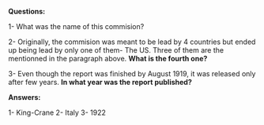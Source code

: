 **Questions:**

1- What was the name of this commision?

2- Originally, the commision was meant to be lead by 4 countries but ended up being lead by only one of them- The US. Three of them are the mentionned in the paragraph above. **What is the fourth one?**

3- Even though the report was finished by August 1919, it was released only after few years. **In what year was the report published?**

**Answers:**

1- King-Crane
2- Italy
3- 1922